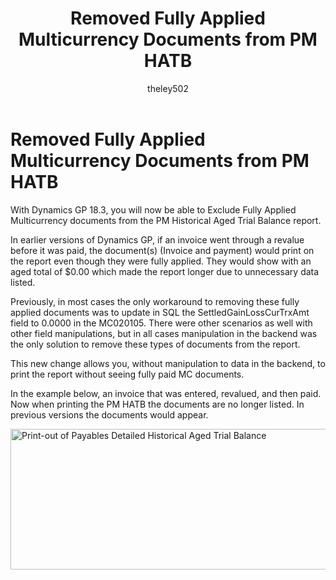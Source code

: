 ﻿---
title: Removed Fully Applied Multicurrency Documents from PM HATB 
description: New in October 2020 - Removed Fully Applied Multicurrency Documents from PM HATB
ms.date: 10/01/2020
ms.topic: article
ms.prod: dynamics-gp
author: theley502
ms.author: theley
manager: jswymer
---

# Removed Fully Applied Multicurrency Documents from PM HATB

With Dynamics GP 18.3, you will now be able to Exclude Fully Applied Multicurrency documents from the PM Historical Aged Trial Balance report.

In earlier versions of Dynamics GP, if an invoice went through a revalue before it was paid, the document(s) (Invoice and payment) would print on the report even though they were fully applied. They would show with an aged total of $0.00 which made the report longer due to unnecessary data listed. 

Previously, in most cases the only workaround to removing these fully applied documents was to update in SQL the SettledGainLossCurTrxAmt field to 0.0000 in the MC020105. There were other scenarios as well with other field manipulations, but in all cases manipulation in the backend was the only solution to remove these types of documents from the report.  

This new change allows you, without manipulation to data in the backend, to print the report without seeing fully paid MC documents.

In the example below, an invoice that was entered, revalued, and then paid. Now when printing the PM HATB the documents are no longer listed. In previous versions the documents would appear.

<img src="media/image27.png" alt="Print-out of Payables Detailed Historical Aged Trial Balance" width="622" height="225" />
